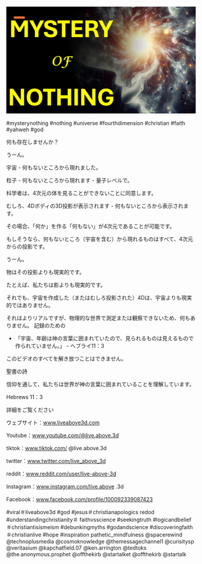 ![Video cover image](../cover.jpg "cover photo")

#mysterynothing #nothing #universe #fourthdimension #christian #faith #yahweh #god

何も存在しませんか？

うーん。

宇宙 - 何もないところから現れました。

粒子 - 何もないところから現れます - 量子レベルで。

科学者は、4次元の体を見ることができないことに同意します。

むしろ、4Dボディの3D投影が表示されます - 何もないところから表示されます。

その場合、「何か」を作る「何もない」が4次元であることが可能です。

もしそうなら、何もないところ（宇宙を含む）から現れるものはすべて、4次元からの投影です。

うーん。

物はその投影よりも現実的です。

たとえば、私たちは影よりも現実的です。

それでも、宇宙を作成した（またはむしろ投影された）4Dは、宇宙よりも現実的ではありません。

それはよりリアルですが、物理的な世界で測定または観察できないため、何もありません。 記録のための

- 「宇宙、年齢は神の言葉に囲まれていたので、見られるものは見えるもので作られていません。」 - ヘブライ11：3

このビデオのすべてを解き放つことはできません。


聖書の詩

信仰を通して、私たちは世界が神の言葉に囲まれていることを理解しています。

Hebrews 11：3


詳細をご覧ください

ウェブサイト：www.liveabove3d.com

Youtube：www.youtube.com/@live.above.3d

tiktok：www.tiktok.com/ @live.above.3d

twitter：www.twitter.com/live_above_3d

reddit：www.reddit.com/user/live-above-3d

Instagram：www.instagram.com/live.above .3d

Facebook：www.facebook.com/profile/100092339087423

#viral＃liveabove3d #god #jesus＃christianapologics redod #understandingchristianity＃ faithvsscience #seekingtruth #logicandbelief＃christiantisismeism #debunkingmyths #godandscience #discoveringfaith＃christianlive #hope #inspiration pathetic_mindfulness @spacerewind @technoplusmedia @cosmoknowledge @themessagechannel1 @curisitysp @veritasium @kapchatfield.07 @ken.arrington @tedtoks @the.anonymous.prophet @offthekirb @startalket @offthekirb @startalk
